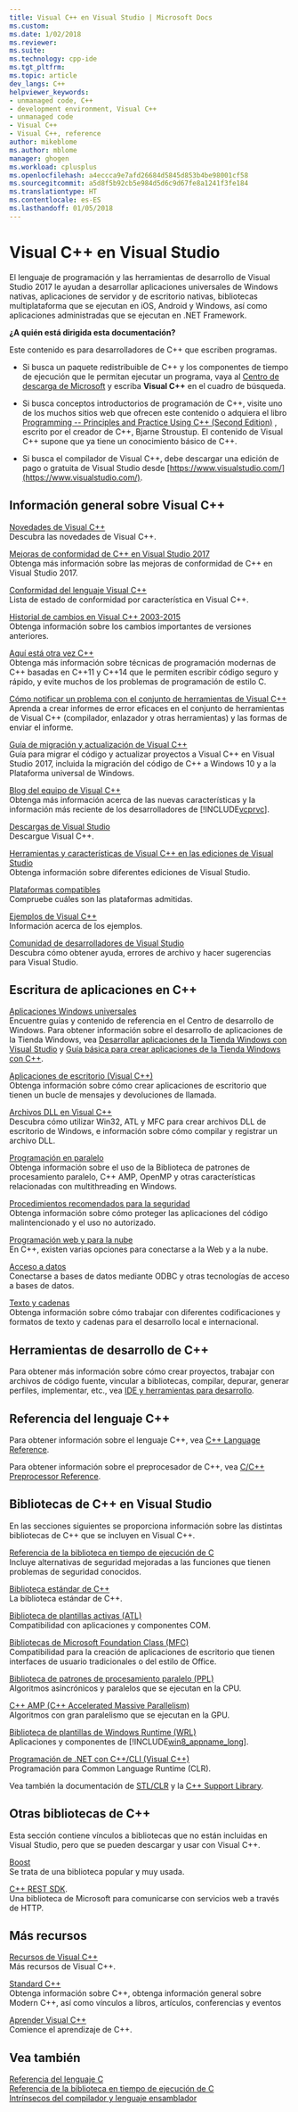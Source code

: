 ```yaml
---
title: Visual C++ en Visual Studio | Microsoft Docs
ms.custom: 
ms.date: 1/02/2018
ms.reviewer: 
ms.suite: 
ms.technology: cpp-ide
ms.tgt_pltfrm: 
ms.topic: article
dev_langs: C++
helpviewer_keywords:
- unmanaged code, C++
- development environment, Visual C++
- unmanaged code
- Visual C++
- Visual C++, reference
author: mikeblome
ms.author: mblome
manager: ghogen
ms.workload: cplusplus
ms.openlocfilehash: a4eccca9e7afd26684d5845d853b4be98001cf58
ms.sourcegitcommit: a5d8f5b92cb5e984d5d6c9d67fe8a1241f3fe184
ms.translationtype: HT
ms.contentlocale: es-ES
ms.lasthandoff: 01/05/2018
---
```

# <a name="visual-c-in-visual-studio"></a>Visual C++ en Visual Studio

El lenguaje de programación y las herramientas de desarrollo de Visual Studio 2017 le ayudan a desarrollar aplicaciones universales de Windows nativas, aplicaciones de servidor y de escritorio nativas, bibliotecas multiplataforma que se ejecutan en iOS, Android y Windows, así como aplicaciones administradas que se ejecutan en .NET Framework.

**¿A quién está dirigida esta documentación?**

Este contenido es para desarrolladores de C++ que escriben programas.

- Si busca un paquete redistribuible de C++ y los componentes de tiempo de ejecución que le permitan ejecutar un programa, vaya al [Centro de descarga de Microsoft](http://www.microsoft.com/en-us/download/) y escriba **Visual C++** en el cuadro de búsqueda.

- Si busca conceptos introductorios de programación de C++, visite uno de los muchos sitios web que ofrecen este contenido o adquiera el libro [Programming -- Principles and Practice Using C++ (Second Edition)](http://stroustrup.com/Programming/) , escrito por el creador de C++, Bjarne Stroustup. El contenido de Visual C++ supone que ya tiene un conocimiento básico de C++.

- Si busca el compilador de Visual C++, debe descargar una edición de pago o gratuita de Visual Studio desde [https://www.visualstudio.com/](https://www.visualstudio.com/).

## <a name="general-information-about-visual-c"></a>Información general sobre Visual C++

[Novedades de Visual C++](what-s-new-for-visual-cpp-in-visual-studio.md)  
Descubra las novedades de Visual C++.

[Mejoras de conformidad de C++ en Visual Studio 2017](cpp-conformance-improvements-2017.md)  
Obtenga más información sobre las mejoras de conformidad de C++ en Visual Studio 2017.

[Conformidad del lenguaje Visual C++](visual-cpp-language-conformance.md)  
Lista de estado de conformidad por característica en Visual C++.

[Historial de cambios en Visual C++ 2003-2015](porting/visual-cpp-change-history-2003-2015.md)  
Obtenga información sobre los cambios importantes de versiones anteriores.

[Aquí está otra vez C++](cpp/welcome-back-to-cpp-modern-cpp.md)  
Obtenga más información sobre técnicas de programación modernas de C++ basadas en C++11 y C++14 que le permiten escribir código seguro y rápido, y evite muchos de los problemas de programación de estilo C.

[Cómo notificar un problema con el conjunto de herramientas de Visual C++](how-to-report-a-problem-with-the-visual-cpp-toolset.md)  
 Aprenda a crear informes de error eficaces en el conjunto de herramientas de Visual C++ (compilador, enlazador y otras herramientas) y las formas de enviar el informe.

[Guía de migración y actualización de Visual C++](porting/visual-cpp-porting-and-upgrading-guide.md)  
Guía para migrar el código y actualizar proyectos a Visual C++ en Visual Studio 2017, incluida la migración del código de C++ a Windows 10 y a la Plataforma universal de Windows.

[Blog del equipo de Visual C++](http://blogs.msdn.com/b/vcblog/)  
 Obtenga más información acerca de las nuevas características y la información más reciente de los desarrolladores de [!INCLUDE[vcprvc](build/includes/vcprvc_md.md)].

[Descargas de Visual Studio](http://go.microsoft.com/fwlink/p/?linkid=235233)  
Descargue Visual C++.

[Herramientas y características de Visual C++ en las ediciones de Visual Studio](ide/visual-cpp-tools-and-features-in-visual-studio-editions.md)  
Obtenga información sobre diferentes ediciones de Visual Studio.

[Plataformas compatibles](supported-platforms-visual-cpp.md)  
Compruebe cuáles son las plataformas admitidas.

[Ejemplos de Visual C++](visual-cpp-samples.md)  
Información acerca de los ejemplos.

[Comunidad de desarrolladores de Visual Studio](https://developercommunity.visualstudio.com/)  
Descubra cómo obtener ayuda, errores de archivo y hacer sugerencias para Visual Studio.

## <a name="writing-applications-in-c"></a>Escritura de aplicaciones en C++

[Aplicaciones Windows universales](windows/universal-windows-apps-cpp.md)  
Encuentre guías y contenido de referencia en el Centro de desarrollo de Windows. Para obtener información sobre el desarrollo de aplicaciones de la Tienda Windows, vea [Desarrollar aplicaciones de la Tienda Windows con Visual Studio](http://go.microsoft.com/fwlink/p/?LinkId=248364) y [Guía básica para crear aplicaciones de la Tienda Windows con C++](http://go.microsoft.com/fwlink/p/?LinkId=244654).

[Aplicaciones de escritorio (Visual C++)](windows/desktop-applications-visual-cpp.md)  
Obtenga información sobre cómo crear aplicaciones de escritorio que tienen un bucle de mensajes y devoluciones de llamada.

[Archivos DLL en Visual C++](build/dlls-in-visual-cpp.md)  
Descubra cómo utilizar Win32, ATL y MFC para crear archivos DLL de escritorio de Windows, e información sobre cómo compilar y registrar un archivo DLL.

[Programación en paralelo](parallel/parallel-programming-in-visual-cpp.md)  
Obtenga información sobre el uso de la Biblioteca de patrones de procesamiento paralelo, C++ AMP, OpenMP y otras características relacionadas con multithreading en Windows.

[Procedimientos recomendados para la seguridad](security/security-best-practices-for-cpp.md)  
Obtenga información sobre cómo proteger las aplicaciones del código malintencionado y el uso no autorizado.

[Programación web y para la nube](cloud/cloud-and-web-programming-in-visual-cpp.md)  
En C++, existen varias opciones para conectarse a la Web y a la nube.

[Acceso a datos](http://msdn.microsoft.com/Library/a9455752-39c4-4457-b14e-197772d3df0b)  
Conectarse a bases de datos mediante ODBC y otras tecnologías de acceso a bases de datos.

[Texto y cadenas](text/text-and-strings-in-visual-cpp.md)  
Obtenga información sobre cómo trabajar con diferentes codificaciones y formatos de texto y cadenas para el desarrollo local e internacional.

## <a name="c-development-tools"></a>Herramientas de desarrollo de C++

Para obtener más información sobre cómo crear proyectos, trabajar con archivos de código fuente, vincular a bibliotecas, compilar, depurar, generar perfiles, implementar, etc., vea [IDE y herramientas para desarrollo](ide/ide-and-tools-for-visual-cpp-development.md).

## <a name="c-language-reference"></a>Referencia del lenguaje C++

Para obtener información sobre el lenguaje C++, vea [C++ Language Reference](cpp/cpp-language-reference.md).

Para obtener información sobre el preprocesador de C++, vea [C/C++ Preprocessor Reference](preprocessor/c-cpp-preprocessor-reference.md).

## <a name="c-libraries-in-visual-studio"></a>Bibliotecas de C++ en Visual Studio

En las secciones siguientes se proporciona información sobre las distintas bibliotecas de C++ que se incluyen en Visual C++.

[Referencia de la biblioteca en tiempo de ejecución de C](c-runtime-library/c-run-time-library-reference.md)  
Incluye alternativas de seguridad mejoradas a las funciones que tienen problemas de seguridad conocidos.

[Biblioteca estándar de C++](standard-library/cpp-standard-library-reference.md)  
La biblioteca estándar de C++.

[Biblioteca de plantillas activas (ATL)](atl/atl-com-desktop-components.md)  
Compatibilidad con aplicaciones y componentes COM.

[Bibliotecas de Microsoft Foundation Class (MFC)](mfc/mfc-desktop-applications.md)  
Compatibilidad para la creación de aplicaciones de escritorio que tienen interfaces de usuario tradicionales o del estilo de Office.

[Biblioteca de patrones de procesamiento paralelo (PPL)](parallel/concrt/parallel-patterns-library-ppl.md)  
Algoritmos asincrónicos y paralelos que se ejecutan en la CPU.

[C++ AMP (C++ Accelerated Massive Parallelism)](parallel/amp/cpp-amp-cpp-accelerated-massive-parallelism.md)  
Algoritmos con gran paralelismo que se ejecutan en la GPU.

[Biblioteca de plantillas de Windows Runtime (WRL)](http://msdn.microsoft.com/library/windows/apps/hh438466.aspx)  
Aplicaciones y componentes de [!INCLUDE[win8_appname_long](build/includes/win8_appname_long_md.md)].

[Programación de .NET con C++/CLI (Visual C++)](dotnet/dotnet-programming-with-cpp-cli-visual-cpp.md)  
Programación para Common Language Runtime (CLR).

Vea también la documentación de [STL/CLR](dotnet/stl-clr-library-reference.md) y la [C++ Support Library](dotnet/cpp-support-library.md).

## <a name="other-c-libraries"></a>Otras bibliotecas de C++

Esta sección contiene vínculos a bibliotecas que no están incluidas en Visual Studio, pero que se pueden descargar y usar con Visual C++.

[Boost](http://www.boost.org/)  
Se trata de una biblioteca popular y muy usada.

[C++ REST SDK](http://casablanca.codeplex.com).  
Una biblioteca de Microsoft para comunicarse con servicios web a través de HTTP.

## <a name="more-resources"></a>Más recursos

[Recursos de Visual C++](http://msdn.microsoft.com/vstudio/hh386302.aspx)  
Más recursos de Visual C++.

[Standard C++](http://isocpp.org/)  
Obtenga información sobre C++, obtenga información general sobre Modern C++, así como vínculos a libros, artículos, conferencias y eventos

[Aprender Visual C++](http://msdn.microsoft.com/vstudio/hh386302.aspx)  
Comience el aprendizaje de C++.

## <a name="see-also"></a>Vea también

[Referencia del lenguaje C](c-language/c-language-reference.md)   
[Referencia de la biblioteca en tiempo de ejecución de C](c-runtime-library/c-run-time-library-reference.md)   
[Intrínsecos del compilador y lenguaje ensamblador](intrinsics/compiler-intrinsics-and-assembly-language.md)
